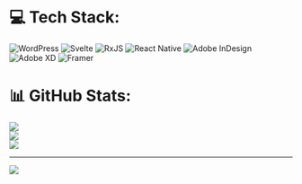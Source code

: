 
# 💻 Tech Stack:
![WordPress](https://img.shields.io/badge/WordPress-%23117AC9.svg?style=for-the-badge&logo=WordPress&logoColor=white) ![Svelte](https://img.shields.io/badge/svelte-%23f1413d.svg?style=for-the-badge&logo=svelte&logoColor=white) ![RxJS](https://img.shields.io/badge/rxjs-%23B7178C.svg?style=for-the-badge&logo=reactivex&logoColor=white) ![React Native](https://img.shields.io/badge/react_native-%2320232a.svg?style=for-the-badge&logo=react&logoColor=%2361DAFB) ![Adobe InDesign](https://img.shields.io/badge/Adobe%20InDesign-49021F?style=for-the-badge&logo=adobeindesign&logoColor=FF3366) ![Adobe XD](https://img.shields.io/badge/Adobe%20XD-470137?style=for-the-badge&logo=Adobe%20XD&logoColor=#FF61F6) ![Framer](https://img.shields.io/badge/Framer-black?style=for-the-badge&logo=framer&logoColor=blue)
# 📊 GitHub Stats:
![](https://github-readme-stats.vercel.app/api?username=tsotneforester&theme=dark&hide_border=false&include_all_commits=false&count_private=false)<br/>
![](https://github-readme-streak-stats.herokuapp.com/?user=tsotneforester&theme=dark&hide_border=false)<br/>
![](https://github-readme-stats.vercel.app/api/top-langs/?username=tsotneforester&theme=dark&hide_border=false&include_all_commits=false&count_private=false&layout=compact)

---
[![](https://visitcount.itsvg.in/api?id=tsotneforester&icon=0&color=0)](https://visitcount.itsvg.in)

<!-- Proudly created with GPRM ( https://gprm.itsvg.in ) -->
